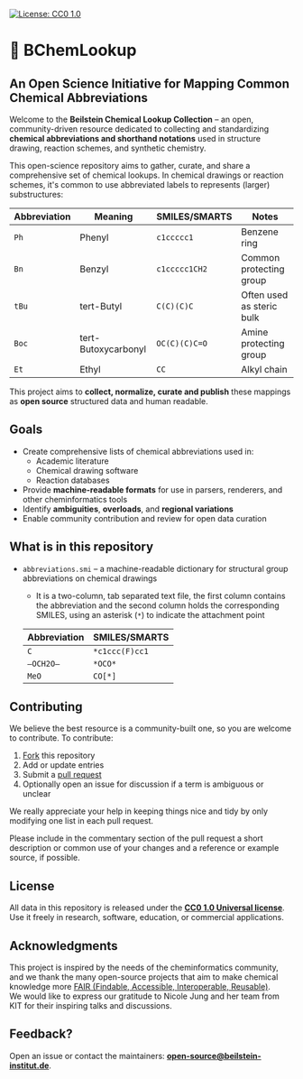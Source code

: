[![License: CC0 1.0](https://img.shields.io/badge/CC0--1.0-lightgrey?style=for-the-badge)](https://creativecommons.org/publicdomain/zero/1.0/)

# 🧪 BChemLookup

## **An Open Science Initiative for Mapping Common Chemical Abbreviations**

Welcome to the **Beilstein Chemical Lookup Collection** – an open, community-driven resource dedicated to collecting and standardizing **chemical abbreviations and shorthand notations** used in structure drawing, reaction schemes, and synthetic chemistry.

This open-science repository aims to gather, curate, and share a comprehensive set of chemical lookups. In chemical drawings or reaction schemes, it's common to use abbreviated labels to represents (larger) substructures:

| Abbreviation | Meaning             | SMILES/SMARTS | Notes                     |
| ------------ | ------------------- | ------------- | ------------------------- |
| `Ph`         | Phenyl              | `c1ccccc1`    | Benzene ring              |
| `Bn`         | Benzyl              | `c1ccccc1CH2` | Common protecting group   |
| `tBu`        | tert-Butyl          | `C(C)(C)C`    | Often used as steric bulk |
| `Boc`        | tert-Butoxycarbonyl | `OC(C)(C)C=O` | Amine protecting group    |
| `Et`         | Ethyl               | `CC`          | Alkyl chain               |

This project aims to **collect, normalize, curate and publish** these mappings as **open source** structured data and human readable.

## Goals

- Create comprehensive lists of chemical abbreviations used in:
  - Academic literature
  - Chemical drawing software
  - Reaction databases
- Provide **machine-readable formats** for use in parsers, renderers, and other cheminformatics tools
- Identify **ambiguities**, **overloads**, and **regional variations**
- Enable community contribution and review for open data curation

## What is in this repository
- `abbreviations.smi` – a machine-readable dictionary for structural group abbreviations on chemical drawings
  - It is a two-column, tab separated text file, the first column contains the abbreviation and the second column holds the corresponding SMILES, using an asterisk (`*`) to indicate the attachment point
  
  | Abbreviation | SMILES/SMARTS |
  | ------------ | ------------- |
  | `C`          | `*c1ccc(F)cc1`| 
  | `–OCH2O–`    | `*OCO*`       |
  | `MeO`        | `CO[*]`       |

## Contributing
We believe the best resource is a community-built one, so you are welcome to contribute.
To contribute:
1. [Fork](https://docs.github.com/en/pull-requests/collaborating-with-pull-requests/working-with-forks/fork-a-repo) this repository 
2. Add or update entries
3. Submit a [pull request](https://docs.github.com/en/pull-requests/collaborating-with-pull-requests/proposing-changes-to-your-work-with-pull-requests/creating-a-pull-request) 
4. Optionally open an issue for discussion if a term is ambiguous or unclear

We really appreciate your help in keeping things nice and tidy by only modifying one list in each pull request.

Please include in the commentary section of the pull request a short description or common use of your changes and a reference or example source, if possible.

## License
All data in this repository is released under the **[CC0 1.0 Universal license](https://creativecommons.org/publicdomain/zero/1.0/)**. Use it freely in research, software, education, or commercial applications.

## Acknowledgments
This project is inspired by the needs of the cheminformatics community, and we thank the many open-source projects that aim to make chemical knowledge more [FAIR (Findable, Accessible, Interoperable, Reusable)](https://www.go-fair.org/fair-principles/).  
We would like to express our gratitude to Nicole Jung and her team from KIT for their inspiring talks and discussions.

## Feedback? 
Open an issue or contact the maintainers: **open-source@beilstein-institut.de**.
